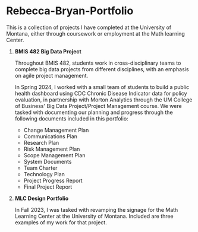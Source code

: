 # Rebecca-Bryan-Portfolio
This is a collection of projects I have completed at the University of Montana, either through coursework or employment at the Math learning Center. 

1. **BMIS 482 Big Data Project**

   Throughout BMIS 482, students work in cross-disciplinary teams to complete big data projects from different disciplines,       with an  emphasis on agile project management.
   
   In Spring 2024, I worked with a small team of students to build a public health dashboard using CDC Chronic Disease            Indicator data for policy evaluation, in partnership with Morton Analytics through the UM College of Business' Big Data        Project/Project Management course. We were tasked with documenting our planning and progress through the following             documents included in this portfolio:
      - Change Management Plan
      - Communications Plan
      - Research Plan
      - Risk Management Plan
      - Scope Management Plan
      - System Documents
      - Team Charter
      - Technology Plan
      - Project Progress Report
      - Final Project Report

2. **MLC Design Portfolio**

   In Fall 2023, I was tasked with revamping the signage for the Math Learning Center at the University of Montana. Included      are three examples of my work for that project.

